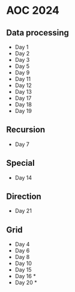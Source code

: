 # AOC 2024

## Data processing

- Day 1
- Day 2
- Day 3
- Day 5
- Day 9
- Day 11
- Day 12
- Day 13
- Day 17
- Day 18
- Day 19

## Recursion

- Day 7

## Special

- Day 14

## Direction

- Day 21

## Grid

- Day 4
- Day 6
- Day 8
- Day 10
- Day 15
- Day 16 *
- Day 20 *
